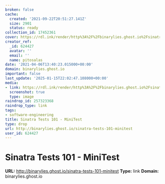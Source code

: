 ```yaml
---
broken: false
cache:
  created: '2021-09-22T20:51:27.141Z'
  size: 2901
  status: ready
collection_id: 17452361
cover: https://rdl.ink/render/http%3A%2F%2Fbinarylies.ghost.io%2Fsinatra-tests-101-minitest
creator_ref:
  _id: 624427
  avatar: ''
  email: ''
  name: pitosalas
date: '2021-04-06T13:40:23.015000+00:00'
domain: binarylies.ghost.io
important: false
last_update: '2025-01-15T22:02:47.108000+00:00'
media:
- link: https://rdl.ink/render/http%3A%2F%2Fbinarylies.ghost.io%2Fsinatra-tests-101-minitest
  screenshot: true
  type: image
raindrop_id: 257323368
raindrop_type: link
tags:
- software-engineering
title: Sinatra Tests 101 - MiniTest
type: drop
url: http://binarylies.ghost.io/sinatra-tests-101-minitest
user_id: 624427
---
```


# Sinatra Tests 101 - MiniTest

**URL:** http://binarylies.ghost.io/sinatra-tests-101-minitest
**Type:** link
**Domain:** binarylies.ghost.io
